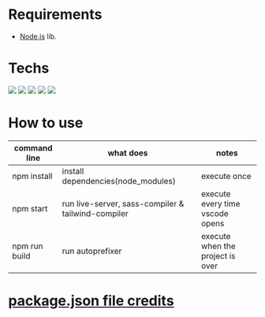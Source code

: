 # Requirements

- [Node.js](https://nodejs.org/en/download/) lib.


<h1 align="left">Techs</h1>

<p align="left">
  <img src="https://img.shields.io/badge/HTML5-E34F26?style=for-the-badge&logo=html5&logoColor=white">
  <img src="https://img.shields.io/badge/CSS3-1572B6?style=for-the-badge&logo=css3&logoColor=white">
  <img src="https://img.shields.io/badge/JavaScript-F7DF1E?style=for-the-badge&logo=javascript&logoColor=black">
  <img src="https://img.shields.io/badge/Sass-CC6699?style=for-the-badge&logo=sass&logoColor=white">
  <img src="https://img.shields.io/badge/Tailwind_CSS-38B2AC?style=for-the-badge&logo=tailwind-css&logoColor=white">
</p>

# How to use

| command line  | what does                                          | notes                            |
|---------------|----------------------------------------------------|----------------------------------|
| npm install   | install dependencies(node_modules)                 | execute once                     |
| npm start     | run live-server, sass-compiler & tailwind-compiler | execute every time vscode opens  |
| npm run build | run autoprefixer                                   | execute when the project is over |

# [package.json file credits](https://thinkdobecreate.com/articles/minimum-static-site-sass-setup/)
